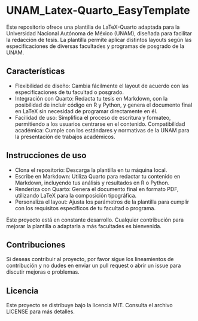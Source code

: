 # UNAM_Latex-Quarto_EasyTemplate
Este repositorio ofrece una plantilla de LaTeX-Quarto adaptada para la Universidad Nacional Autónoma de México (UNAM), diseñada para facilitar la redacción de tesis. La plantilla permite aplicar distintos layouts según las especificaciones de diversas facultades y programas de posgrado de la UNAM. 

## Características

- Flexibilidad de diseño: Cambia fácilmente el layout de acuerdo con las especificaciones de tu facultad o posgrado.
- Integración con Quarto: Redacta tu tesis en Markdown, con la posibilidad de incluir código en R y Python, y genera el documento final en LaTeX sin necesidad de programar directamente en él.
- Facilidad de uso: Simplifica el proceso de escritura y formateo, permitiendo a los usuarios centrarse en el contenido.
Compatibilidad académica: Cumple con los estándares y normativas de la UNAM para la presentación de trabajos académicos.

## Instrucciones de uso

- Clona el repositorio: Descarga la plantilla en tu máquina local.
- Escribe en Markdown: Utiliza Quarto para redactar tu contenido en Markdown, incluyendo tus análisis y resultados en R o Python.
- Renderiza con Quarto: Genera el documento final en formato PDF, utilizando LaTeX para la composición tipográfica.
- Personaliza el layout: Ajusta los parámetros de la plantilla para cumplir con los requisitos específicos de tu facultad o programa.

Este proyecto está en constante desarrollo. Cualquier contribución para mejorar la plantilla o adaptarla a más facultades es bienvenida.

## Contribuciones

Si deseas contribuir al proyecto, por favor sigue los lineamientos de contribución y no dudes en enviar un pull request o abrir un issue para discutir mejoras o problemas.

## Licencia
Este proyecto se distribuye bajo la licencia MIT. Consulta el archivo LICENSE para más detalles.